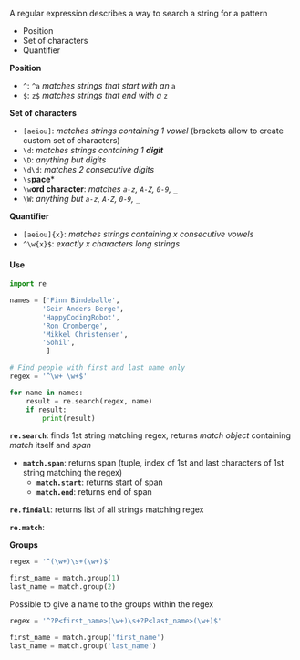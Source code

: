 A regular expression describes a way to search a string for a pattern
- Position
- Set of characters
- Quantifier

**Position**
- `^`: `^a` *matches strings that start with an* `a`
- `$`: `z$` *matches strings that end with a* `z`

**Set of characters**
- `[aeiou]`: *matches strings containing 1 vowel* (brackets allow to create custom set of characters)
- `\d`: *matches strings containing 1 **digit***
- `\D`: *anything but digits*
- `\d\d`: *matches 2 consecutive digits*
- `\s`**pace***
- `\w`**ord character**: *matches `a-z`, `A-Z`, `0-9`, `_`*
- `\W`:                *anything but `a-z`, `A-Z`, `0-9`, `_`*

**Quantifier**
- `[aeiou]{x}`: *matches strings containing x consecutive vowels*
- `^\w{x}$`: *exactly x characters long strings*

#### Use

```python
import re

names = ['Finn Bindeballe',
        'Geir Anders Berge',
        'HappyCodingRobot',
        'Ron Cromberge',
        'Mikkel Christensen',
        'Sohil',
         ]

# Find people with first and last name only
regex = '^\w+ \w+$'

for name in names:
    result = re.search(regex, name)
    if result:
        print(result)
```

**`re.search`**: finds 1st string matching regex, returns *match object* containing *match* itself and *span*

- **`match.span`**: returns span (tuple, index of 1st and last characters of 1st string matching the regex)
	- **`match.start`**: returns start of span
	- **`match.end`**: returns end of span

**`re.findall`**: returns list of all strings matching regex

**`re.match`**: 

**Groups**

```python
regex = '^(\w+)\s+(\w+)$'

first_name = match.group(1)
last_name = match.group(2)
```

Possible to give a name to the groups within the regex

```python
regex = '^?P<first_name>(\w+)\s+?P<last_name>(\w+)$'

first_name = match.group('first_name')
last_name = match.group('last_name')
```

